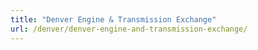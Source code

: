 ```yaml
---
title: "Denver Engine & Transmission Exchange"
url: /denver/denver-engine-and-transmission-exchange/
---
```

